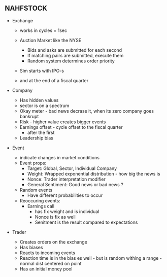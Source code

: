 ## NAHFSTOCK

- Exchange
    - works in cycles = 1sec

    - Auction Market like the NYSE
        - Bids and asks are submitted for each second
        - If matching pairs are submitted, execute them
        - Random system determines order priority
    
    - Sim starts with IPO-s
    - and at the end of a fiscal quarter

- Company
    - Has hidden values
    - sector is on a spectrum
    - Okay meter - bad news decrase it, when its zero company goes bankrupt
    - Risk - higher value creates bigger events
    - Earnings offset - cycle offset to the fiscal quarter
        - after the first 
    - Leadership bias


- Event
    - indicate changes in market conditions
    - Event props:
        - Target: Global, Sector, Individual Company
        - Weight: Wrapped exponential distribution - how big the news is
        - Nonce: Trader interpretation modifier
        - General Sentiment: Good news or bad news ?
    - Random events
        - Have different probabilities to occur
    - Reoccuring events:
        - Earnings call 
            - has fix weight and is individual
            - Nonce is fix as well
            - Senitment is the result compared to expectations
        
- Trader
    - Creates orders on the exchange
    - Has biases
    - Reacts to incoming events
    - Reaction time is in the bias es well - but is random withing a range - normal dist centered on point
    - Has an initial money pool

